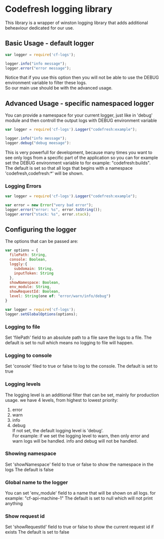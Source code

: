 # Codefresh logging library
This library is a wrapper of winston logging library that adds additional beheaviour dedicated for our use.

## Basic Usage - default logger
```javascript
var logger = require('cf-logs');

logger.info("info message");
logger.error("error message");
```
Notice that if you use this option then you will not be able to use the DEBUG environment variable to filter these logs. <br />
So our main use should be with the advanced usage.

## Advanced Usage - specific namespaced logger
You can provide a namespace for your current logger, just like in 'debug' module and then controll the output logs with DEBUG environment variable <br />
```javascript
var logger = require('cf-logs').Logger("codefresh:example");

logger.info("info message");
logger.debug("debug meesage"):
```
This is very powerfull for development, because many times you want to see only logs from a specific part of the application so you can for example set the DEBUG environment variable to for example: "codefresh:builds". <br />
The default is set so that all logs that begins with a namespace 'codefresh,codefresh:*' will be shown.
### Logging Errors
```javascript
var logger = require('cf-logs').Logger("codefresh:example");

var error = new Error("very bad error");
logger.error("error: %s", error.toString());
logger.error("stack: %s", error.stack);
```

## Configuring the logger
The options that can be passed are:
```javascript
var options = {
  filePath: String,
  console: Boolean,
  loggly:{
    subdomain: String,
    inputToken: String
  },
  showNamespace: Boolean,
  env_module: String,
  showRequestId: Boolean,
  level: String(one of: "error/warn/info/debug")
}

var logger = require('cf-logs');
logger.setGlobalOptions(options);
```
### Logging to file
Set 'filePath' field to an absolute path to a file save the logs to a file.
The default is set to null which means no logging to file will happen.
### Logging to console
Set 'console' filed to true or false to log to the console.
The default is set to true
### Logging levels
The logging level is an additional filter that can be set, mainly for production usage.
we have 4 levels, from highest to lowest priority:<br />
1. error <br />
2. warn <br />
3. info <br />
4. debug <br />
If not set, the default logging level is 'debug'. <br />
For example: if we set the logging level to warn, then only error and warn logs will be handled. info and debug will not be handled.
### Showing namespace
Set 'showNamespace' field to true or false to show the namespace in the logs
The default is false
### Global name to the logger
You can set 'env_module' field to a name that will be shown on all logs. for example: "cf-api-machine-1"
The default is set to null which will not print anything
### Show request id 
Set 'showRequestId' field to true or false to show the current request id if exists
The default is set to false



